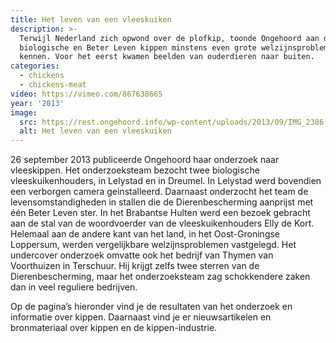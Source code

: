 ```yaml
---
title: Het leven van een vleeskuiken
description: >-
  Terwijl Nederland zich opwond over de plofkip, toonde Ongehoord aan dat
  biologische en Beter Leven kippen minstens even grote welzijnsproblemen
  kennen. Voor het eerst kwamen beelden van ouderdieren naar buiten.
categories:
  - chickens
  - chickens-meat
video: https://vimeo.com/867638665
year: '2013'
image:
  src: https://rest.ongehoord.info/wp-content/uploads/2013/09/IMG_2386.jpg
  alt: Het leven van een vleeskuiken
---
```


26 september 2013 publiceerde Ongehoord haar onderzoek naar vleeskippen. Het onderzoeksteam bezocht twee biologische vleeskuikenhouders, in Lelystad en in Dreumel. In Lelystad werd bovendien een verborgen camera geinstalleerd. Daarnaast onderzocht het team de levensomstandigheden in stallen die de Dierenbescherming aanprijst met één Beter Leven ster. In het Brabantse Hulten werd een bezoek gebracht aan de stal van de woordvoerder van de vleeskuikenhouders Elly de Kort. Helemaal aan de andere kant van het land, in het Oost-Groningse Loppersum, werden vergelijkbare welzijnsproblemen vastgelegd. Het undercover onderzoek omvatte ook het bedrijf van Thymen van Voorthuizen in Terschuur. Hij krijgt zelfs twee sterren van de Dierenbescherming, maar het onderzoeksteam zag schokkendere zaken dan in veel reguliere bedrijven.

Op de pagina’s hieronder vind je de resultaten van het onderzoek en informatie over kippen. Daarnaast vind je er nieuwsartikelen en bronmateriaal over kippen en de kippen-industrie.
